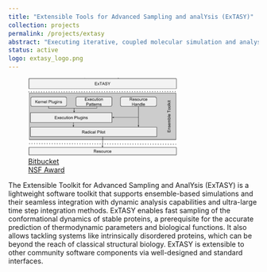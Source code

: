 ```yaml
---
title: "Extensible Tools for Advanced Sampling and analYsis (ExTASY)"
collection: projects
permalink: /projects/extasy
abstract: "Executing iterative, coupled molecular simulation and analysis kernels on high performance computing systems." 
status: active
logo: extasy_logo.png
---
```


<div class="project-description">
	<figure>
		<img src="../images/projects/extasy.png" width="300">
		<figcaption>
			<a href="https://bitbucket.org/extasy-project/extasy-workflows">
				<i class="fab fa-bitbucket"></i> Bitbucket
			</a>
			<br>
			<a href="https://nsf.gov/awardsearch/showAward?AWD_ID=1265929">
				<i class="fas fa-award"></i> NSF Award
			</a>
		</figcaption>
	</figure>
	The Extensible Toolkit for Advanced Sampling and AnalYsis (ExTASY) is a lightweight software toolkit that supports ensemble-based simulations and their seamless integration with dynamic analysis capabilities and ultra-large time step integration methods. ExTASY enables fast sampling of the conformational dynamics of stable proteins, a prerequisite for the accurate prediction of thermodynamic parameters and biological functions. It also allows tackling systems like intrinsically disordered proteins, which can be beyond the reach of classical structural biology. ExTASY is extensible to other community software components via well-designed and standard interfaces.
</div>